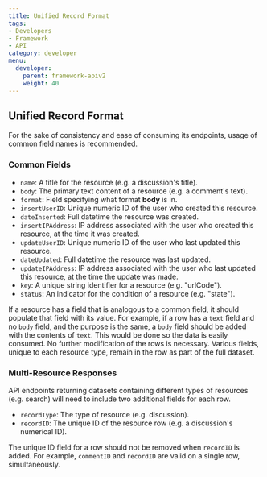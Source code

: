 ```yaml
---
title: Unified Record Format
tags:
- Developers
- Framework
- API
category: developer
menu:
  developer:
    parent: framework-apiv2
    weight: 40
---
```

## Unified Record Format

For the sake of consistency and ease of consuming its endpoints, usage of common field names is recommended.

### Common Fields

* `name`: A title for the resource (e.g. a discussion's title).
* `body`: The primary text content of a resource (e.g. a comment's text).
* `format`: Field specifying what format **body** is in.
* `insertUserID`: Unique numeric ID of the user who created this resource.
* `dateInserted`:  Full datetime the resource was created.
* `insertIPAddress`: IP address associated with the user who created this resource, at the time it was created.
* `updateUserID`: Unique numeric ID of the user who last updated this resource.
* `dateUpdated`: Full datetime the resource was last updated.
* `updateIPAddress`: IP address associated with the user who last updated this resource, at the time the update was made.
* `key`: A unique string identifier for a resource (e.g. "urlCode").
* `status`: An indicator for the condition of a resource (e.g. "state").

If a resource has a field that is analogous to a common field, it should populate that field with its value. For example, if a row has a `text` field and no `body` field, and the purpose is the same, a `body` field should be added with the contents of `text`. This would be done so the data is easily consumed. No further modification of the rows is necessary. Various fields, unique to each resource type, remain in the row as part of the full dataset.

### Multi-Resource Responses

API endpoints returning datasets containing different types of resources (e.g. search) will need to include two additional fields for each row.

* `recordType`: The type of resource (e.g. discussion).
* `recordID`: The unique ID of the resource row (e.g. a discussion's numerical ID).

The unique ID field for a row should not be removed when `recordID` is added. For example, `commentID` and `recordID` are valid on a single row, simultaneously.

